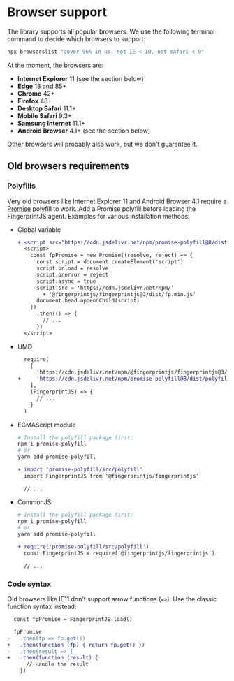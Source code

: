 # Browser support

The library supports all popular browsers.
We use the following terminal command to decide which browsers to support:

```bash
npx browserslist "cover 96% in us, not IE < 10, not safari < 9"
```

At the moment, the browsers are:

- **Internet Explorer** 11 (see the section below)
- **Edge** 18 and 85+
- **Chrome** 42+
- **Firefox** 48+
- **Desktop Safari** 11.1+
- **Mobile Safari** 9.3+
- **Samsung Internet** 11.1+
- **Android Browser** 4.1+ (see the section below)

Other browsers will probably also work, but we don't guarantee it.

## Old browsers requirements

### Polyfills

Very old browsers like Internet Explorer 11 and Android Browser 4.1
require a [Promise](https://developer.mozilla.org/en-US/docs/Web/JavaScript/Reference/Global_Objects/Promise) polyfill to work.
Add a Promise polyfill before loading the FingerprintJS agent.
Examples for various installation methods:

- Global variable
    ```diff
    + <script src="https://cdn.jsdelivr.net/npm/promise-polyfill@8/dist/polyfill.min.js"></script>
      <script>
        const fpPromise = new Promise((resolve, reject) => {
          const script = document.createElement('script')
          script.onload = resolve
          script.onerror = reject
          script.async = true
          script.src = 'https://cdn.jsdelivr.net/npm/'
            + '@fingerprintjs/fingerprintjs@3/dist/fp.min.js'
          document.head.appendChild(script)
        })
          .then(() => {
            // ...
          })
      </script>
    ```
- UMD
    ```diff
      require(
        [
          'https://cdn.jsdelivr.net/npm/@fingerprintjs/fingerprintjs@3/dist/fp.umd.min.js',
    +     'https://cdn.jsdelivr.net/npm/promise-polyfill@8/dist/polyfill.min.js',
        ],
        (FingerprintJS) => {
          // ...
        }
      )
    ```
- ECMAScript module
    ```bash
    # Install the polyfill package first:
    npm i promise-polyfill
    # or
    yarn add promise-polyfill
    ```

    ```diff
    + import 'promise-polyfill/src/polyfill'
      import FingerprintJS from '@fingerprintjs/fingerprintjs'

      // ...
    ```
- CommonJS
    ```bash
    # Install the polyfill package first:
    npm i promise-polyfill
    # or
    yarn add promise-polyfill
    ```

    ```diff
    + require('promise-polyfill/src/polyfill')
      const FingerprintJS = require('@fingerprintjs/fingerprintjs')

      // ...
    ```

### Code syntax

Old browsers like IE11 don't support arrow functions (`=>`). Use the classic function syntax instead:

```diff
  const fpPromise = FingerprintJS.load()

  fpPromise
-   .then(fp => fp.get())
+   .then(function (fp) { return fp.get() })
-   .then(result => {
+   .then(function (result) {
      // Handle the result
    })
```
